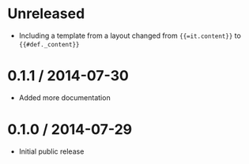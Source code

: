 Unreleased
==================
  * Including a template from a layout changed from `{{=it.content}}` to `{{#def._content}}`

0.1.1 / 2014-07-30
==================
  * Added more documentation

0.1.0 / 2014-07-29
==================
  * Initial public release